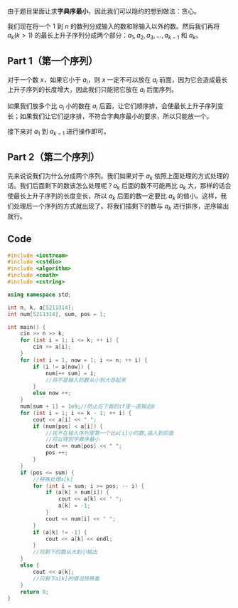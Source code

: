 由于题目里面让求**字典序最小**，因此我们可以隐约的想到做法：贪心。

我们现在将一个 $1$ 到 $n$ 的数列分成输入的数和除输入以外的数。然后我们再将 $a_k(k>1)$ 的最长上升子序列分成两个部分：$a_1,a_2,a_3,\dots,a_{k-1}$ 和 $a_k$。

## Part 1（第一个序列）

对于一个数 $x$，如果它小于 $a_i$，则 $x$ 一定不可以放在 $a_i$ 前面，因为它会造成最长上升子序列的长度增大，因此我们只能把它放在 $a_i$ 后面序列。

如果我们放多个比 $a_i$ 小的数在 $a_i$ 后面，让它们顺序排，会使最长上升子序列变长；如果我们让它们逆序排，不符合字典序最小的要求，所以只能放一个。

接下来对 $a_1$ 到 $a_{k-1}$ 进行操作即可。

## Part 2（第二个序列）

先来说说我们为什么分成两个序列。我们如果对于 $a_k$ 依照上面处理的方式处理的话。我们后面剩下的数该怎么处理呢？$a_k$ 后面的数不可能再比 $a_k$ 大，那样的话会使最长上升子序列的长度变长，所以 $a_k$ 后面的数一定要比 $a_k$ 的值小。这样，我们处理后一个序列的方式就出现了。将我们插剩下的数与 $a_k$ 进行排序，逆序输出就行。

## Code

```cpp
#include <iostream>
#include <cstdio>
#include <algorithm>
#include <cmath>
#include <cstring>

using namespace std;

int n, k, a[5211314];
int num[5211314], sum, pos = 1;

int main() {
	cin >> n >> k;
	for (int i = 1; i <= k; ++ i) {
		cin >> a[i];
	}
	for (int i = 1, now = 1; i <= n; ++ i) {
		if (i != a[now]) {
			num[++ sum] = i;
			//将不是输入的数从小到大存起来 
		}
		else now ++;
	}
	num[sum + 1] = 1e9;//防止在下面的if里一直输出0 
	for (int i = 1; i <= k - 1; ++ i) {
		cout << a[i] << " ";
		if (num[pos] < a[i]) {
			//找不在输入序列里第一个比a[i]小的数,插入到前面
			//可以得到字典序最小 
			cout << num[pos] << " ";
			pos ++;
		}
	}
	if (pos <= sum) {
		//特殊处理a[k] 
		for (int i = sum; i >= pos; -- i) {
			if (a[k] > num[i]) {
				cout << a[k] << " ";
				a[k] = -1;
			}
			cout << num[i] << " ";
		}
		if (a[k] != -1) {
			cout << a[k] << endl;
		}
		//将剩下的数从大到小输出 
	}
	else {
		cout << a[k];
		//只剩下a[k]的情况特殊看 
	}
	return 0;
}
```

